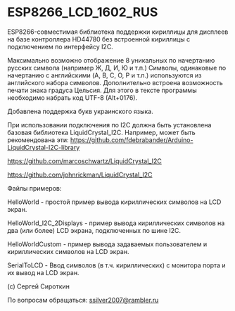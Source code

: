 # ESP8266_LCD_1602_RUS
ESP8266-совместимая библиотека поддержки кириллицы для дисплеев на базе контроллера HD44780 без встроенной кириллицы с подключением по интерфейсу I2C.

Максимально возможно отображение 8 уникальных по начертанию русских символа (например Ж, Д, И, Ю и т.п.) Символы, одинаковые по начертанию с английскими (A, B, C, O, P и т.п.) используются из английского набора символов. Дополнительно встроена возможность печати знака градуса Цельсия. Для этого в тексте программы необходимо набрать код UTF-8 (Alt+0176).

Добавлена поддержка букв украинского языка.

При использовании подключения по I2C должна быть установлена базовая библиотека LiquidCrystal_I2C. Например, может быть рекомендована эти: 
https://github.com/fdebrabander/Arduino-LiquidCrystal-I2C-library

https://github.com/marcoschwartz/LiquidCrystal_I2C

https://github.com/johnrickman/LiquidCrystal_I2C

Файлы примеров:

HelloWorld - простой пример вывода кириллических символов на LCD экран.

HelloWorld_I2C_2Displays - пример вывода кириллических символов на два (или более) LCD экрана, подключенных по шине I2C.

HelloWorldCustom - пример вывода задаваемых пользователем и кириллических символов на LCD экран.

SerialToLCD - Ввод символов (в т.ч. кириллических) с монитора порта и их вывод на LCD экран.

(c) Сергей Сироткин

По вопросам обращаться: ssilver2007@rambler.ru
